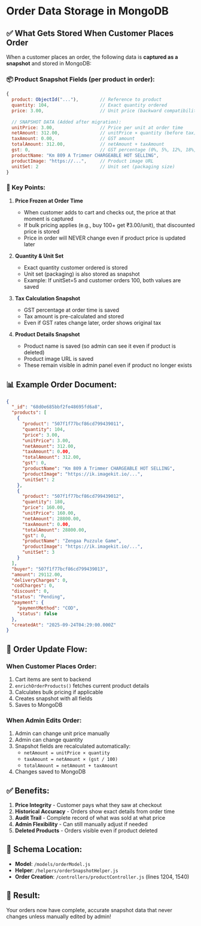# Order Data Storage in MongoDB

## ✅ What Gets Stored When Customer Places Order

When a customer places an order, the following data is **captured as a snapshot** and stored in MongoDB:

### 📦 Product Snapshot Fields (per product in order):

```javascript
{
  product: ObjectId("..."),        // Reference to product
  quantity: 104,                   // Exact quantity ordered
  price: 3.00,                     // Unit price (backward compatibility)
  
  // SNAPSHOT DATA (Added after migration):
  unitPrice: 3.00,                 // Price per unit at order time
  netAmount: 312.00,               // unitPrice × quantity (before tax)
  taxAmount: 0.00,                 // GST amount
  totalAmount: 312.00,             // netAmount + taxAmount
  gst: 0,                          // GST percentage (0%, 5%, 12%, 18%, 28%)
  productName: "Km 809 A Trimmer CHARGEABLE HOT SELLING",
  productImage: "https://...",     // Product image URL
  unitSet: 2                       // Unit set (packaging size)
}
```

### 🎯 Key Points:

1. **Price Frozen at Order Time**
   - When customer adds to cart and checks out, the price at that moment is captured
   - If bulk pricing applies (e.g., buy 100+ get ₹3.00/unit), that discounted price is stored
   - Price in order will NEVER change even if product price is updated later

2. **Quantity & Unit Set**
   - Exact quantity customer ordered is stored
   - Unit set (packaging) is also stored as snapshot
   - Example: If unitSet=5 and customer orders 100, both values are saved

3. **Tax Calculation Snapshot**
   - GST percentage at order time is saved
   - Tax amount is pre-calculated and stored
   - Even if GST rates change later, order shows original tax

4. **Product Details Snapshot**
   - Product name is saved (so admin can see it even if product is deleted)
   - Product image URL is saved
   - These remain visible in admin panel even if product no longer exists

## 📊 Example Order Document:

```json
{
  "_id": "68d0e685bbf2fe48695fd6a8",
  "products": [
    {
      "product": "507f1f77bcf86cd799439011",
      "quantity": 104,
      "price": 3.00,
      "unitPrice": 3.00,
      "netAmount": 312.00,
      "taxAmount": 0.00,
      "totalAmount": 312.00,
      "gst": 0,
      "productName": "Km 809 A Trimmer CHARGEABLE HOT SELLING",
      "productImage": "https://ik.imagekit.io/...",
      "unitSet": 2
    },
    {
      "product": "507f1f77bcf86cd799439012",
      "quantity": 180,
      "price": 160.00,
      "unitPrice": 160.00,
      "netAmount": 28800.00,
      "taxAmount": 0.00,
      "totalAmount": 28800.00,
      "gst": 0,
      "productName": "Zengaa Puzzule Game",
      "productImage": "https://ik.imagekit.io/...",
      "unitSet": 3
    }
  ],
  "buyer": "507f1f77bcf86cd799439013",
  "amount": 29112.00,
  "deliveryCharges": 0,
  "codCharges": 0,
  "discount": 0,
  "status": "Pending",
  "payment": {
    "paymentMethod": "COD",
    "status": false
  },
  "createdAt": "2025-09-24T04:29:00.000Z"
}
```

## 🔄 Order Update Flow:

### When Customer Places Order:
1. Cart items are sent to backend
2. `enrichOrderProducts()` fetches current product details
3. Calculates bulk pricing if applicable
4. Creates snapshot with all fields
5. Saves to MongoDB

### When Admin Edits Order:
1. Admin can change unit price manually
2. Admin can change quantity
3. Snapshot fields are recalculated automatically:
   - `netAmount = unitPrice × quantity`
   - `taxAmount = netAmount × (gst / 100)`
   - `totalAmount = netAmount + taxAmount`
4. Changes saved to MongoDB

## ✅ Benefits:

1. **Price Integrity** - Customer pays what they saw at checkout
2. **Historical Accuracy** - Orders show exact details from order time
3. **Audit Trail** - Complete record of what was sold at what price
4. **Admin Flexibility** - Can still manually adjust if needed
5. **Deleted Products** - Orders visible even if product deleted

## 📌 Schema Location:

- **Model**: `/models/orderModel.js`
- **Helper**: `/helpers/orderSnapshotHelper.js`
- **Order Creation**: `/controllers/productController.js` (lines 1204, 1540)

## 🎉 Result:

Your orders now have complete, accurate snapshot data that never changes unless manually edited by admin!
